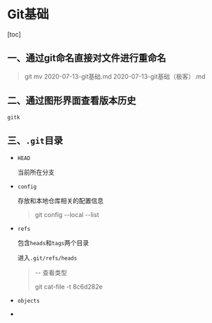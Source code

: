 # Git基础

[toc]

## 一、通过git命名直接对文件进行重命名

> git mv 2020-07-13-git基础.md 2020-07-13-git基础（极客）.md

## 二、通过图形界面查看版本历史

`gitk`

## 三、`.git`目录

- `HEAD`

  当前所在分支

- `config`

  存放和本地仓库相关的配置信息

  > git config --local --list

- `refs`

  包含`heads`和`tags`两个目录

  进入`.git/refs/heads`

  > -- 查看类型
  >
  > git cat-file -t 8c6d282e

- `objects`

- 